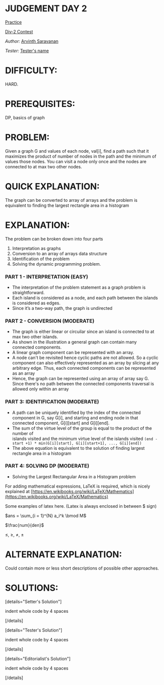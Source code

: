 
# JUDGEMENT DAY 2

  

[Practice]([https://www.codechef.com/SALC2021/problems/ALGOCUP6](https://www.codechef.com/SALC2021/problems/ALGOCUP6))

[Div-2 Contest]([https://www.codechef.com/SALC2021](https://www.codechef.com/SALC2021))

  
  

*Author:* [Arvinth Saravanan]([https://www.codechef.com/users/arvinth_sari](https://www.codechef.com/users/arvinth_sari))

*Tester:* [Tester's name]([https://www.codechef.com/users/tester_nick](https://www.codechef.com/users/tester_nick))

  

# DIFFICULTY:

HARD.

  
  

# PREREQUISITES:

DP, basics of graph

  

# PROBLEM:

Given a graph G and values of each node, val[i], find a path such that it maximizes the product of number of nodes in the path and the minimum of values those nodes. You can visit a node only once and the nodes are connected to at max two other nodes.

  

# QUICK EXPLANATION:

The graph can be converted to array of arrays and the problem is equivalent to finding the largest rectangle area in a histogram

  

# EXPLANATION:


The problem can be broken down into four parts  
1. Interpretation as graphs  
2. Conversion to an array of arrays data structure  
3. Identification of the problem  
4. Solving the dynamic programming problem.

### PART 1 - INTERPRETATION (EASY)  
- The interpretation of the problem statement as a graph problem is straightforward.  
- Each island is considered as a node, and each path between the islands is considered  as edges.  
- Since it’s a two-way path, the graph is undirected

### PART 2 - CONVERSION (MODERATE)  
- The graph is either linear or circuilar since an island is connected to at max two other islands.
-  As shown in the illustration a general graph can contain many connected components.  
- A linear graph component can be represented with an array.  
- A node can't be revisited hence cyclic paths are not allowed. So a cyclic component can also effectively represented as an array by slicing at any arbitrary edge. Thus, each connected components can be represented as an array
- Hence, the graph can be represented using an array of array say G. Since there's no path between the connected components traversal is allowed only within an array

### PART 3: IDENTIFICATION (MODERATE)  
- A path can be uniquely identified by the index of the connected component in G, say G[i], and starting and ending node in that connected component, G[i][start] and G[i][end]. 
- The sum of the virtue level of the group is equal to the product of the number of  
islands visited and the minimum virtue level of the islands visited 
 ```(end - start +1) * min(G[i][start], G[i][start+1], ..., G[i][end])```  
- The above equation is equivalent to the solution of finding largest rectangle area in a histogram

### PART 4: SOLVING DP (MODERATE)  
- Solving the Largest Rectangular Area in a Histogram problem

  

For adding mathematical expressions, LaTeX is required, which is nicely explained at [https://en.wikibooks.org/wiki/LaTeX/Mathematics](https://en.wikibooks.org/wiki/LaTeX/Mathematics)

  

Some examples of latex here. (Latex is always enclosed in between $ sign)

  

$ans = \sum_{i = 1}^{N} a_i^k \bmod M$

  

$\frac{num}{den}$

  

$\leq$, $\geq$, $\neq$, $\pm$

  

# ALTERNATE EXPLANATION:

Could contain more or less short descriptions of possible other approaches.

  

# SOLUTIONS:

  

[details="Setter's Solution"]

indent whole code by 4 spaces

[/details]

  

[details="Tester's Solution"]

indent whole code by 4 spaces

[/details]

  

[details="Editorialist's Solution"]

indent whole code by 4 spaces

[/details]